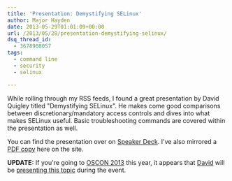 ```yaml
---
title: 'Presentation: Demystifying SELinux'
author: Major Hayden
date: 2013-05-29T01:01:09+00:00
url: /2013/05/28/presentation-demystifying-selinux/
dsq_thread_id:
  - 3678908057
tags:
  - command line
  - security
  - selinux

---
```

While rolling through my RSS feeds, I found a great presentation by David Quigley titled "Demystifying SELinux". He makes come good comparisons between discretionary/mandatory access controls and dives into what makes SELinux useful. Basic troubleshooting commands are covered within the presentation as well.

You can find the presentation over on [Speaker Deck][1]. I've also mirrored a [PDF copy][2] here on the site.

**UPDATE:** If you're going to [OSCON 2013][3] this year, it appears that [David][4] will be [presenting this topic][5] during the event.

 [1]: https://speakerdeck.com/dpquigl/demystifying-selinux
 [2]: http://major.io/wp-content/uploads/2013/05/demystifying_selinux.pdf
 [3]: http://www.oscon.com/oscon2013
 [4]: http://www.oscon.com/oscon2013/public/schedule/speaker/151833
 [5]: http://www.oscon.com/oscon2013/public/schedule/detail/29473
